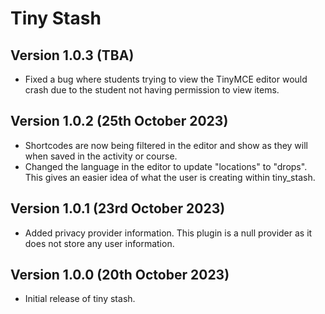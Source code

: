 Tiny Stash
===========

Version 1.0.3 (TBA)
-------------------

* Fixed a bug where students trying to view the TinyMCE editor would crash due to the student not having permission to view items.


Version 1.0.2 (25th October 2023)
---------------------------------

* Shortcodes are now being filtered in the editor and show as they will when saved in the activity or course.
* Changed the language in the editor to update "locations" to "drops". This gives an easier idea of what the user is creating within tiny_stash.


Version 1.0.1 (23rd October 2023)
---------------------------------

* Added privacy provider information. This plugin is a null provider as it does not store any user information.


Version 1.0.0 (20th October 2023)
---------------------------------

* Initial release of tiny stash.
